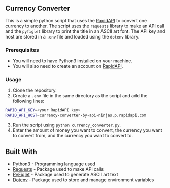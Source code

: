 ## Currency Converter

This is a simple python script that uses the [RapidAPI](https://rapidapi.com/) to convert one currency to another. The script uses the `requests` library to make an API call and the `pyfiglet` library to print the title in an ASCII art font. The API key and host are stored in a `.env` file and loaded using the `dotenv` library.

### Prerequisites

* You will need to have Python3 installed on your machine.
* You will also need to create an account on [RapidAPI](https://rapidapi.com/).

### Usage

1. Clone the repository.
2. Create a `.env` file in the same directory as the script and add the following lines:

```bash
RAPID_API_KEY=<your RapidAPI key>
RAPID_API_HOST=currency-converter-by-api-ninjas.p.rapidapi.com
```

3. Run the script using `python currency_converter.py`.
4. Enter the amount of money you want to convert, the currency you want to convert from, and the currency you want to convert to.

## Built With

* [Python3](https://www.python.org/) - Programming language used
* [Requests](https://docs.python-requests.org/en/master/) - Package used to make API calls
* [PyFiglet](https://pypi.org/project/pyfiglet/) - Package used to generate ASCII art text
* [Dotenv](https://pypi.org/project/python-dotenv/) - Package used to store and manage environment variables
